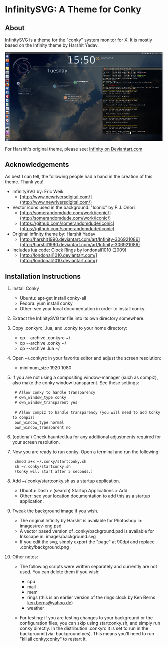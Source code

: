 # InfinitySVG: A Theme for Conky

## About

InfinitySVG is a theme for the "conky" system monitor for X. It is mostly based on the Infinity theme by Harshit Yadav.

![InfinitySVG screenshot](images/InfinitySVG-screencap-960w.png "InfinitySVG Screenshot")

For Harshit's original theme, please see: [Infinity on Deviantart.com](http://harshit1990.deviantart.com/art/Infinity-306921086 "Infinity on Deviantart.com")


## Acknowledgements

As best I can tell, the following people had a hand in the creation of this theme.  Thank you!

- InfinitySVG by: Eric Weik
	- [http://www.newriversdigital.com/](http://www.newriversdigital.com/)
- Vector icons used in the background: "Iconic" by P.J. Onori
	- [http://somerandomdude.com/work/iconic/](http://somerandomdude.com/work/iconic/)
	- [https://github.com/somerandomdude/Iconic](https://github.com/somerandomdude/Iconic)
- Original Infinity theme by:	Harshit Yadav
	- [http://harshit1990.deviantart.com/art/Infinity-306921086](http://harshit1990.deviantart.com/art/Infinity-306921086)
- Includes lua code: Clock Rings by londonali1010 (2009)
	- [http://londonali1010.deviantart.com/](http://londonali1010.deviantart.com/)

## Installation Instructions

1. Install Conky
	- Ubuntu:   apt-get install conky-all
	- Fedora: yum install conky
	- Other: see your local documentation in order to install conky.

2. Extract the InfinitySVG tar file into its own directory somewhere.

3. Copy .conkyrc, .lua, and .conky to your home directory:
	- cp --archive .conkyrc ~/
	- cp --archive .conky ~/
	- cp --archive .lua ~/

4. Open ~/.conkyrc in your favorite editor and adjust the screen resolution:
	- minimum_size 1920 1080

5. If you are not using a compositing window-manager (such as compiz), also make the conky window transparent.  See these settings:

		# Allow conky to handle transparency
		# own_window_type conky
		# own_window_transparent yes
		
		# Allow compiz to handle transparency (you will need to add Conky to compiz)
		own_window_type normal
		own_window_transparent no
		
6. (optional) Check haunted.lua for any additional adjustments required for your screen resolution.

7. Now you are ready to run conky.  Open a terminal and run the following:

		chmod a+x ~/.conky/startconky.sh
		sh ~/.conky/startconky.sh
		(Conky will start after 5 seconds.)

8. Add ~/.conky/startconky.sh as a startup application.

	- Ubuntu: Dash > (search) Startup Applications > Add
	- Other: see your location documentation to add this as a startup application.

9. Tweak the background image if you wish.
	- The original Infinity by Harshit is available for Photoshop in: images/rev-eng.psd
	- A vector based version of .conky/background.psd is available for Inkscape in: images/background.svg
	- If you edit the svg, simply export the "page" at 90dpi and replace 
	.conky/background.png

10. Other notes:
	- The following scripts were written separately and currently are not used. You can delete them if you wish:
	
		- cpu
		- mail
		- mem
		- rings (this is an earlier version of the rings clock by 
		Ken Berns <ken.berns@yahoo.de>)
		- weather

	- For testing:  if you are testing changes to your background or the configuration files, you can skip using startconky.sh, and simply run conky directly.  In the distribution .conkyrc it is set to run in the background (via: background yes).  This means you'll need to run "killall conky;conky" to restart it.  
